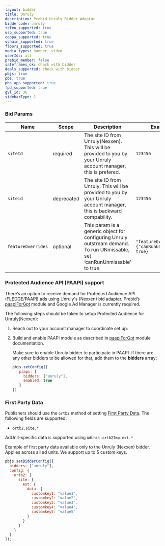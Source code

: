 ```yaml
---
layout: bidder
title: Unruly
description: Prebid Unruly Bidder Adaptor
biddercode: unruly
tcfeu_supported: true
usp_supported: true
coppa_supported: true
schain_supported: true
floors_supported: true
media_types: banner, video
userIds: all
prebid_member: false
safeframes_ok: check with bidder
deals_supported: check with bidder
pbjs: true
pbs: true
pbs_app_supported: true
fpd_supported: true
gvl_id: 36
sidebarType: 1
---
```


### Bid Params


| Name               | Scope          | Description                                                                                                                  | Example                                          | Type      |
|--------------------|----------------|------------------------------------------------------------------------------------------------------------------------------|--------------------------------------------------|-----------|
| `siteId`           | required       | The site ID from Unruly(Nexxen). This will be provided to you by your Unruly account manager, this is prefered.              | `123456`                                         | `integer` |
| `siteid`           | deprecated     | The site ID from Unruly. This will be provided to you by your Unruly account manager, this is backward compability.          | `123456`                                         | `integer` |
| `featureOverrides` | optional       | This param is a generic object for configuring Unruly outstream demand. To run UNmissable, set ‘canRunUnmissable’ to true.   | `"featureOverrides": {"canRunUnmissable": true}` | `object`  |

### Protected Audience API (PAAPI) support

There’s an option to receive demand for Protected Audience API (FLEDGE/PAAPI)
ads using Unruly's (Nexxen) bid adapter.
Prebid’s [paapiForGpt](https://docs.prebid.org/dev-docs/modules/paapiForGpt.html)
module and Google Ad Manager is currently required.

The following steps should be taken to setup Protected Audience for Unruly(Nexxen):

1. Reach out to your account manager to coordinate set up:

2. Build and enable PAAPI module as described in
[paapiForGpt](https://docs.prebid.org/dev-docs/modules/paapiForGpt.html)
module documentation.

    Make sure to enable Unruly bidder to participate in PAAPI. If there are any other bidders to be allowed for that, add them to the **bidders** array:

    ```javascript
    pbjs.setConfig({
       paapi: {
         bidders: ["unruly"],
         enabled: true
       }    
    })
    ```

### First Party Data

Publishers should use the `ortb2` method of setting [First Party Data](https://docs.prebid.org/features/firstPartyData.html). The following fields are supported:

- `ortb2.site.*`

AdUnit-specific data is supported using `AdUnit.ortb2Imp.ext.*`

Example of first party data available only to the Unruly (Nexxen) bidder. Applies across all ad units.  We support up to 5 custom keys.

```javascript
pbjs.setBidderConfig({
  bidders: ["unruly"],
  config: {
    ortb2: {
      site: {
        ext: {
          data: {
            customkey1: "value1",
            customkey2: "value2",
            customkey3: "value3",
            customkey4: "value4",
            customkey5: "value5"
          }
        }
      }
    }
  }
});
```
